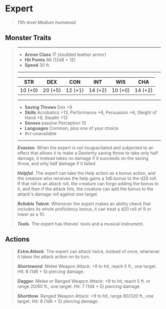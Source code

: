 # Expert
>*11th-level Medium humanoid*
## Monster Traits
>___
>- **Armor Class** 17 (studded leather armor)
>- **Hit Points** 66 (12d8 + 12)
>- **Speed** 30 ft.
>___
>|STR|DEX|CON|INT|WIS|CHA|
>|:---:|:---:|:---:|:---:|:---:|:---:|
>|10 (+0)|20 (+5)|12 (+1)|14 (+2)|10 (+0)|14 (+2)|
>___
>- **Saving Throws** Dex +9
>- **Skills** Acrobatics +13, Performance +6, Persuasion +6, Sleight of Hand +9, Stealth +13
>- **Senses** passive Perception 10
>- **Languages** Common, plus one of your choice
>- #cr-unavailable
>___
>***Evasion.*** When the expert is not incapacitated and subjected to an effect that allows it to make a Dexterity saving throw to take only half damage, it instead takes no damage if it succeeds on the saving throw, and only half damage if it failed.  
>
>***Helpful.*** The expert can take the Help action as a bonus action, and the creature who receives the help gains a 1d6 bonus to the d20 roll. If that roll is an attack roll, the creature can forgo adding the bonus to it, and then if the attack hits, the creature can add the bonus to the attack's damage roll against one target.  
>
>***Reliable Talent.*** Whenever the expert makes an ability check that includes its whole proficiency bonus, it can treat a d20 roll of 9 or lower as a 10.  
>
>***Tools.*** The expert has thieves' tools and a musical instrument.  
>
## Actions
>***Extra Attack.*** The expert can attack twice, instead of once, whenever it takes the attack action on its turn.  
>
>***Shortsword.*** Melee Weapon Attack: +9 to hit, reach 5 ft., one target. Hit: 8 (1d6 + 5) piercing damage.  
>
>***Dagger.*** Melee  or Ranged Weapon Attack: +9 to hit, reach 5 ft. or range 20/60 ft., one target. Hit: 7 (1d4 + 5) piercing damage.  
>
>***Shortbow.*** Ranged Weapon Attack: +9 to hit, range 80/320 ft., one target. Hit: 8 (1d6 + 5) piercing damage.